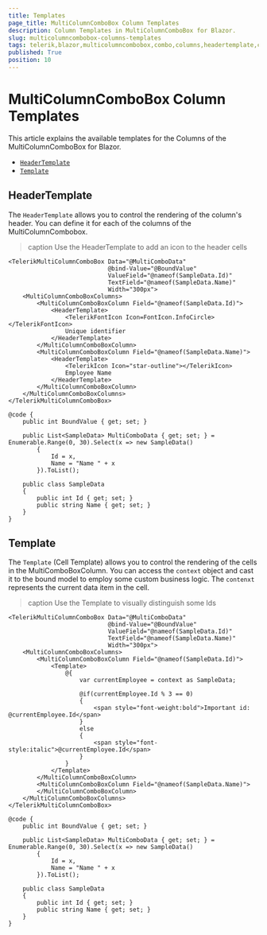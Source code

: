 ```yaml
---
title: Templates
page_title: MultiColumnComboBox Column Templates
description: Column Templates in MultiColumnComboBox for Blazor.
slug: multicolumncombobox-columns-templates
tags: telerik,blazor,multicolumncombobox,combo,columns,headertemplate,celltemplate,templates
published: True
position: 10
---
```



# MultiColumnComboBox Column Templates

This article explains the available templates for the Columns of the MultiColumnComboBox for Blazor.

* [`HeaderTemplate`](#headertemplate)
* [`Template`](#template)


## HeaderTemplate

The `HeaderTemplate` allows you to control the rendering of the column's header. You can define it for each of the columns of the MultiColumnCombobox.

>caption Use the HeaderTemplate to add an icon to the header cells

````CSHTML
<TelerikMultiColumnComboBox Data="@MultiComboData"
                            @bind-Value="@BoundValue"
                            ValueField="@nameof(SampleData.Id)"
                            TextField="@nameof(SampleData.Name)"
                            Width="300px">
    <MultiColumnComboBoxColumns>
        <MultiColumnComboBoxColumn Field="@nameof(SampleData.Id)">
            <HeaderTemplate>
                <TelerikFontIcon Icon=FontIcon.InfoCircle></TelerikFontIcon>
                Unique identifier
            </HeaderTemplate>
        </MultiColumnComboBoxColumn>
        <MultiColumnComboBoxColumn Field="@nameof(SampleData.Name)">
            <HeaderTemplate>
                <TelerikIcon Icon="star-outline"></TelerikIcon>
                Employee Name
            </HeaderTemplate>
        </MultiColumnComboBoxColumn>
    </MultiColumnComboBoxColumns>
</TelerikMultiColumnComboBox>

@code {
    public int BoundValue { get; set; }

    public List<SampleData> MultiComboData { get; set; } = Enumerable.Range(0, 30).Select(x => new SampleData()
        {
            Id = x,
            Name = "Name " + x
        }).ToList();

    public class SampleData
    {
        public int Id { get; set; }
        public string Name { get; set; }
    }
}
````

## Template

The `Template` (Cell Template) allows you to control the rendering of the cells in the MultiComboBoxColumn. You can access the `context` object and cast it to the bound model to employ some custom business logic. The `contenxt` represents the current data item in the cell.

>caption Use the Template to visually distinguish some Ids

````CSHTML
<TelerikMultiColumnComboBox Data="@MultiComboData"
                            @bind-Value="@BoundValue"
                            ValueField="@nameof(SampleData.Id)"
                            TextField="@nameof(SampleData.Name)"
                            Width="300px">
    <MultiColumnComboBoxColumns>
        <MultiColumnComboBoxColumn Field="@nameof(SampleData.Id)">
            <Template>
                @{
                    var currentEmployee = context as SampleData;

                    @if(currentEmployee.Id % 3 == 0)
                    {
                        <span style="font-weight:bold">Important id: @currentEmployee.Id</span>
                    }
                    else
                    {
                        <span style="font-style:italic">@currentEmployee.Id</span>
                    }
                }
            </Template>
        </MultiColumnComboBoxColumn>
        <MultiColumnComboBoxColumn Field="@nameof(SampleData.Name)">
        </MultiColumnComboBoxColumn>
    </MultiColumnComboBoxColumns>
</TelerikMultiColumnComboBox>

@code {
    public int BoundValue { get; set; }

    public List<SampleData> MultiComboData { get; set; } = Enumerable.Range(0, 30).Select(x => new SampleData()
        {
            Id = x,
            Name = "Name " + x
        }).ToList();

    public class SampleData
    {
        public int Id { get; set; }
        public string Name { get; set; }
    }
}
````
